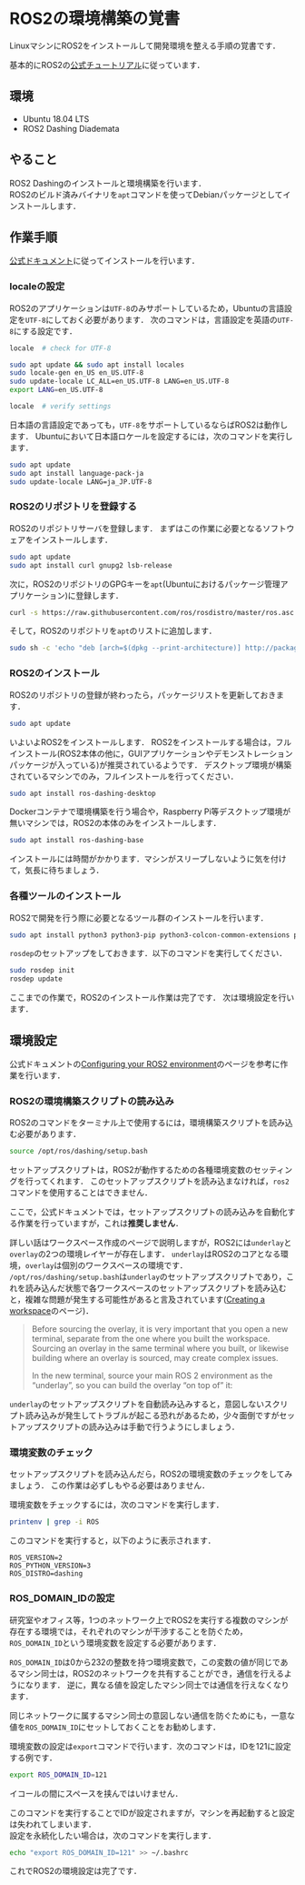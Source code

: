 # ROS2の環境構築の覚書

LinuxマシンにROS2をインストールして開発環境を整える手順の覚書です．

基本的にROS2の[公式チュートリアル](https://index.ros.org/doc/ros2/Tutorials/)に従っています．

## 環境

- Ubuntu 18.04 LTS
- ROS2 Dashing Diademata

## やること

ROS2 Dashingのインストールと環境構築を行います．  
ROS2のビルド済みバイナリを`apt`コマンドを使ってDebianパッケージとしてインストールします．

## 作業手順

[公式ドキュメント](https://index.ros.org/doc/ros2/Installation/Dashing/Linux-Install-Debians/)に従ってインストールを行います．

### localeの設定

ROS2のアプリケーションは`UTF-8`のみサポートしているため，Ubuntuの言語設定を`UTF-8`にしておく必要があります．
次のコマンドは，言語設定を英語の`UTF-8`にする設定です．

```bash
locale  # check for UTF-8

sudo apt update && sudo apt install locales
sudo locale-gen en_US en_US.UTF-8
sudo update-locale LC_ALL=en_US.UTF-8 LANG=en_US.UTF-8
export LANG=en_US.UTF-8

locale  # verify settings
```

日本語の言語設定であっても，`UTF-8`をサポートしているならばROS2は動作します．
Ubuntuにおいて日本語ロケールを設定するには，次のコマンドを実行します．

```bash
sudo apt update
sudo apt install language-pack-ja
sudo update-locale LANG=ja_JP.UTF-8
```

### ROS2のリポジトリを登録する

ROS2のリポジトリサーバを登録します．
まずはこの作業に必要となるソフトウェアをインストールします．

```bash
sudo apt update
sudo apt install curl gnupg2 lsb-release
```

次に，ROS2のリポジトリのGPGキーを`apt`(Ubuntuにおけるパッケージ管理アプリケーション)に登録します．

```bash
curl -s https://raw.githubusercontent.com/ros/rosdistro/master/ros.asc | sudo apt-key add -
```

そして，ROS2のリポジトリを`apt`のリストに追加します．

```bash
sudo sh -c 'echo "deb [arch=$(dpkg --print-architecture)] http://packages.ros.org/ros2/ubuntu $(lsb_release -cs) main" > /etc/apt/sources.list.d/ros2-latest.list'
```

### ROS2のインストール

ROS2のリポジトリの登録が終わったら，パッケージリストを更新しておきます．

```bash
sudo apt update
```

いよいよROS2をインストールします．
ROS2をインストールする場合は，フルインストール(ROS2本体の他に，GUIアプリケーションやデモンストレーションパッケージが入っている)が推奨されているようです．
デスクトップ環境が構築されているマシンでのみ，フルインストールを行ってください．

```bash
sudo apt install ros-dashing-desktop
```

Dockerコンテナで環境構築を行う場合や，Raspberry Pi等デスクトップ環境が無いマシンでは，ROS2の本体のみをインストールします．

```bash
sudo apt install ros-dashing-base
```

インストールには時間がかかります．マシンがスリープしないように気を付けて，気長に待ちましょう．

### 各種ツールのインストール

ROS2で開発を行う際に必要となるツール群のインストールを行います．

```bash
sudo apt install python3 python3-pip python3-colcon-common-extensions python3-rosdep python3-argcomplete
```

`rosdep`のセットアップをしておきます．以下のコマンドを実行してください．

```bash
sudo rosdep init
rosdep update
```

ここまでの作業で，ROS2のインストール作業は完了です．
次は環境設定を行います．

## 環境設定

公式ドキュメントの[Configuring your ROS2 environment](https://index.ros.org/doc/ros2/Tutorials/Configuring-ROS2-Environment/)のページを参考に作業を行います．

### ROS2の環境構築スクリプトの読み込み

ROS2のコマンドをターミナル上で使用するには，環境構築スクリプトを読み込む必要があります．

```bash
source /opt/ros/dashing/setup.bash
```

セットアップスクリプトは，ROS2が動作するための各種環境変数のセッティングを行ってくれます．
このセットアップスクリプトを読み込まなければ，`ros2`コマンドを使用することはできません．

ここで，公式ドキュメントでは，セットアップスクリプトの読み込みを自動化する作業を行っていますが，これは**推奨しません**．

詳しい話はワークスペース作成のページで説明しますが，ROS2には`underlay`と`overlay`の2つの環境レイヤーが存在します．
`underlay`はROS2のコアとなる環境，`overlay`は個別のワークスペースの環境です．
`/opt/ros/dashing/setup.bash`は`underlay`のセットアップスクリプトであり，これを読み込んだ状態で各ワークスペースのセットアップスクリプトを読み込むと，複雑な問題が発生する可能性があると言及されています([Creating a workspace](https://index.ros.org/doc/ros2/Tutorials/Workspace/Creating-A-Workspace/)のページ)．

> Before sourcing the overlay, it is very important that you open a new terminal, separate from the one where you built the workspace. Sourcing an overlay in the same terminal where you built, or likewise building where an overlay is sourced, may create complex issues.
>
> In the new terminal, source your main ROS 2 environment as the “underlay”, so you can build the overlay “on top of” it:

`underlay`のセットアップスクリプトを自動読み込みすると，意図しないスクリプト読み込みが発生してトラブルが起こる恐れがあるため，少々面倒ですがセットアップスクリプトの読み込みは手動で行うようにしましょう．

### 環境変数のチェック

セットアップスクリプトを読み込んだら，ROS2の環境変数のチェックをしてみましょう．
この作業は必ずしもやる必要はありません．

環境変数をチェックするには，次のコマンドを実行します．

```bash
printenv | grep -i ROS
```

このコマンドを実行すると，以下のように表示されます．

```console
ROS_VERSION=2
ROS_PYTHON_VERSION=3
ROS_DISTRO=dashing
```

### ROS_DOMAIN_IDの設定

研究室やオフィス等，1つのネットワーク上でROS2を実行する複数のマシンが存在する環境では，それぞれのマシンが干渉することを防ぐため，`ROS_DOMAIN_ID`という環境変数を設定する必要があります．

`ROS_DOMAIN_ID`は0から232の整数を持つ環境変数で，この変数の値が同じであるマシン同士は，ROS2のネットワークを共有することができ，通信を行えるようになります．
逆に，異なる値を設定したマシン同士では通信を行えなくなります．

同じネットワークに属するマシン同士の意図しない通信を防ぐためにも，一意な値を`ROS_DOMAIN_ID`にセットしておくことをお勧めします．

環境変数の設定は`export`コマンドで行います．次のコマンドは，IDを121に設定する例です．

```bash
export ROS_DOMAIN_ID=121
```

イコールの間にスペースを挟んではいけません．

このコマンドを実行することでIDが設定されますが，マシンを再起動すると設定は失われてしまいます．  
設定を永続化したい場合は，次のコマンドを実行します．

```bash
echo "export ROS_DOMAIN_ID=121" >> ~/.bashrc
```

これでROS2の環境設定は完了です．

